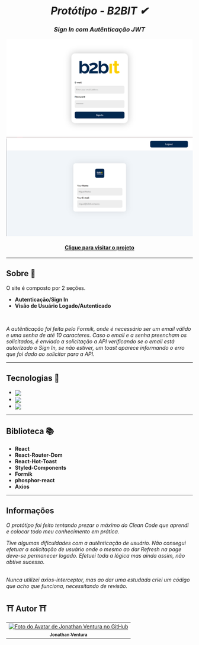 <i class="devicon-react-original colored">
  <h1 align="center">
    Protótipo - B2BIT ✔
  </h1>
</i>

<i class="devicon-react-original colored">
  <h3 align="center">
    Sign In com Autênticação JWT
  </h3>
</i>

![Resultado final do projeto](https://github.com/JonGlazkov/b2bit/blob/main/src/Assets/projeto%20finalizado.png)
![Resultado final do projeto](https://github.com/JonGlazkov/b2bit/blob/main/src/Assets/projeto-finalizado-2.png)
<h4 align="center"><a href="https://b2bit.vercel.app">Clique para visitar o projeto</a></h4>

---

## Sobre 💭

O site é composto por 2 seções.

- **Autenticação/Sign In**
- **Visão de Usuário Logado/Autenticado**
<br>

<i class="devicon-react-original colored">
  <p> A autênticação foi feita pelo Formik, onde é necessário ser um email válido e uma senha de até 10 caracteres. Caso o email e a senha preencham os solicitados, é enviado a solicitação a API verificando se o email está autorizado o Sign In, se não estiver, um toast aparece informando o erro que foi dado ao solicitar para a API.</p>
</i>

---

## Tecnologias 🚀

- **<img src="https://cdn.jsdelivr.net/gh/devicons/devicon/icons/react/react-original.svg" align="center" height="35px"/>**
- **<img src="https://cdn.jsdelivr.net/gh/devicons/devicon/icons/sass/sass-original.svg" align="center" height="40px" />**
- **<img src="https://cdn.jsdelivr.net/gh/devicons/devicon/icons/javascript/javascript-original.svg" align="center" height="35px"/>**

---

## Biblioteca 📚

- **React**
- **React-Router-Dom**
- **React-Hot-Toast**
- **Styled-Components**
- **Formik**
- **phosphor-react**
- **Axios**

---

## Informações

<i class="devicon-react-original colored">
  <p>O protótipo foi feito tentando prezar o máximo do Clean Code que aprendi e colocar todo meu conhecimento em prática.<br>
  
  Tive algumas dificuldades com a autênticação de usuário. Não consegui efetuar a solicitação de usuário onde o mesmo ao dar Refresh na page deve-se permanecer logado. Efetuei toda a lógica mas ainda assim, não obtive sucesso.
  
  <br> 
 Nunca utilizei axios-interceptor, mas ao dar uma estudada criei um código que acho que funciona, necessitando de revisão.
  </p>
</i>

## ⛩ Autor ⛩<br>
<table>
  <tr>
    <td align="center">
      <a href="https://jonglazkov.github.io">
        <img src="https://cdn.discordapp.com/attachments/516398929571741698/975983326403891230/jon-animated.png" width="100px;" alt="Foto do Avatar de Jonathan Ventura no GitHub"/><br>
        <sub>
          <b>Jonathan Ventura</b>
        </sub>
      </a>
    </td>
  </tr>
</table>
